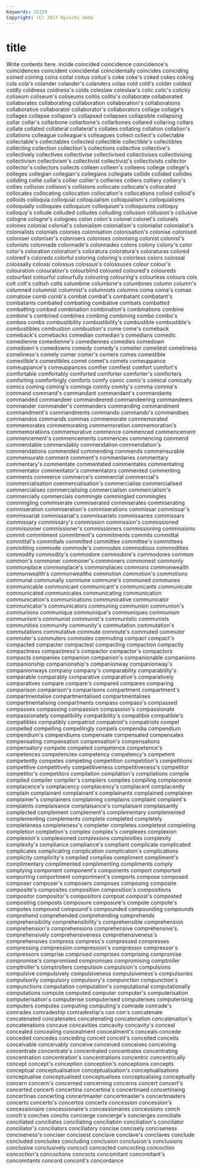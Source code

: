 ```yaml
---
Keywords: 32129 
Copyright: (C) 2017 Ryuichi Ueda
---
```


# title

Write contents here.
incide coincided
coincidence coincidence's coincidences coincident coincidental coincidentally coincides coinciding coined coining
coins coital coitus coitus's coke coke's coked cokes coking cola
cola's colander colander's colanders colas cold cold's colder coldest coldly
coldness coldness's colds coleslaw coleslaw's colic colic's colicky coliseum coliseum's
coliseums colitis colitis's collaborate collaborated collaborates collaborating collaboration collaboration's collaborations
collaborative collaborator collaborator's collaborators collage collage's collages collapse collapse's collapsed
collapses collapsible collapsing collar collar's collarbone collarbone's collarbones collared collaring
collars collate collated collateral collateral's collates collating collation collation's collations
colleague colleague's colleagues collect collect's collectable collectable's collectables collected collectible
collectible's collectibles collecting collection collection's collections collective collective's collectively collectives
collectivise collectivised collectivises collectivising collectivism collectivism's collectivist collectivist's collectivists collector
collector's collectors collects colleen colleen's colleens college college's colleges collegian
collegian's collegians collegiate collide collided collides colliding collie collie's collier
collier's collieries colliers colliery colliery's collies collision collision's collisions collocate
collocate's collocated collocates collocating collocation collocation's collocations colloid colloid's colloids
colloquia colloquial colloquialism colloquialism's colloquialisms colloquially colloquies colloquium colloquium's colloquiums
colloquy colloquy's collude colluded colludes colluding collusion collusion's collusive cologne
cologne's colognes colon colon's colonel colonel's colonels colones colonial colonial's
colonialism colonialism's colonialist colonialist's colonialists colonials colonies colonisation colonisation's colonise
colonised coloniser coloniser's colonisers colonises colonising colonist colonist's colonists colonnade
colonnade's colonnades colons colony colony's color color's coloration coloration's coloratura
coloratura's coloraturas colored colored's coloreds colorful coloring coloring's colorless colors
colossal colossally colossi colossus colossus's colossuses colour colour's colouration colouration's
colourblind coloured coloured's coloureds colourfast colourful colourfully colouring colouring's colourless
colours cols colt colt's coltish colts columbine columbine's columbines column
column's columned columnist columnist's columnists columns coma coma's comas comatose
comb comb's combat combat's combatant combatant's combatants combated combating combative
combats combatted combatting combed combination combination's combinations combine combine's combined
combines combing combining combo combo's combos combs combustibility combustibility's combustible
combustible's combustibles combustion combustion's come come's comeback comeback's comebacks comedian
comedian's comedians comedic comedienne comedienne's comediennes comedies comedown comedown's comedowns
comedy comedy's comelier comeliest comeliness comeliness's comely comer comer's comers
comes comestible comestible's comestibles comet comet's comets comeuppance comeuppance's comeuppances
comfier comfiest comfort comfort's comfortable comfortably comforted comforter comforter's comforters
comforting comfortingly comforts comfy comic comic's comical comically comics coming
coming's comings comity comity's comma comma's command command's commandant commandant's
commandants commanded commandeer commandeered commandeering commandeers commander commander's commanders commanding
commandment commandment's commandments commando commando's commandoes commandos commands commas commemorate
commemorated commemorates commemorating commemoration commemoration's commemorations commemorative commence commenced commencement
commencement's commencements commences commencing commend commendable commendably commendation commendation's commendations
commended commending commends commensurable commensurate comment comment's commentaries commentary commentary's
commentate commentated commentates commentating commentator commentator's commentators commented commenting comments
commerce commerce's commercial commercial's commercialisation commercialisation's commercialise commercialised commercialises commercialising
commercialism commercialism's commercially commercials commingle commingled commingles commingling commiserate commiserated
commiserates commiserating commiseration commiseration's commiserations commissar commissar's commissariat commissariat's commissariats
commissaries commissars commissary commissary's commission commission's commissioned commissioner commissioner's commissioners
commissioning commissions commit commitment commitment's commitments commits committal committal's committals
committed committee committee's committees committing commode commode's commodes commodious commodities
commodity commodity's commodore commodore's commodores common common's commoner commoner's commoners
commonest commonly commonplace commonplace's commonplaces commons commonwealth commonwealth's commonwealths commotion
commotion's commotions communal communally commune commune's communed communes communicable communicant
communicant's communicants communicate communicated communicates communicating communication communication's communications communicative
communicator communicator's communicators communing communion communion's communions communique communique's communiques
communism communism's communist communist's communistic communists communities community community's commutation
commutation's commutations commutative commute commute's commuted commuter commuter's commuters commutes
commuting compact compact's compacted compacter compactest compacting compaction compactly compactness
compactness's compactor compactor's compactors compacts companies companion companion's companionable companions
companionship companionship's companionway companionway's companionways company company's comparability comparability's comparable
comparably comparative comparative's comparatively comparatives compare compare's compared compares comparing
comparison comparison's comparisons compartment compartment's compartmentalise compartmentalised compartmentalises compartmentalising compartments
compass compass's compassed compasses compassing compassion compassion's compassionate compassionately compatibility
compatibility's compatible compatible's compatibles compatibly compatriot compatriot's compatriots compel compelled
compelling compellingly compels compendia compendium compendium's compendiums compensate compensated compensates
compensating compensation compensation's compensations compensatory compete competed competence competence's competences
competencies competency competency's competent competently competes competing competition competition's competitions
competitive competitively competitiveness competitiveness's competitor competitor's competitors compilation compilation's compilations
compile compiled compiler compiler's compilers compiles compiling complacence complacence's complacency
complacency's complacent complacently complain complainant complainant's complainants complained complainer complainer's
complainers complaining complains complaint complaint's complaints complaisance complaisance's complaisant complaisantly
complected complement complement's complementary complemented complementing complements complete completed completely
completeness completeness's completer completes completest completing completion completion's complex complex's
complexes complexion complexion's complexioned complexions complexities complexity complexity's compliance compliance's
compliant complicate complicated complicates complicating complication complication's complications complicity complicity's
complied complies compliment compliment's complimentary complimented complimenting compliments comply complying
component component's components comport comported comporting comportment comportment's comports compose
composed composer composer's composers composes composing composite composite's composites composition
composition's compositions compositor compositor's compositors compost compost's composted composting composts
composure composure's compote compote's compotes compound compound's compounded compounding compounds
comprehend comprehended comprehending comprehends comprehensibility comprehensibility's comprehensible comprehension comprehension's comprehensions
comprehensive comprehensive's comprehensively comprehensiveness comprehensiveness's comprehensives compress compress's compressed compresses
compressing compression compression's compressor compressor's compressors comprise comprised comprises comprising
compromise compromise's compromised compromises compromising comptroller comptroller's comptrollers compulsion compulsion's
compulsions compulsive compulsively compulsiveness compulsiveness's compulsories compulsorily compulsory compulsory's compunction
compunction's compunctions computation computation's computational computationally computations compute computed computer
computer's computerisation computerisation's computerise computerised computerises computerising computers computes computing
computing's comrade comrade's comrades comradeship comradeship's con con's concatenate concatenated
concatenates concatenating concatenation concatenation's concatenations concave concavities concavity concavity's conceal
concealed concealing concealment concealment's conceals concede conceded concedes conceding conceit
conceit's conceited conceits conceivable conceivably conceive conceived conceives conceiving concentrate
concentrate's concentrated concentrates concentrating concentration concentration's concentrations concentric concentrically concept
concept's conception conception's conceptions concepts conceptual conceptualisation conceptualisation's conceptualisations conceptualise
conceptualised conceptualises conceptualising conceptually concern concern's concerned concerning concerns concert
concert's concerted concerti concertina concertina's concertinaed concertinaing concertinas concerting concertmaster
concertmaster's concertmasters concerto concerto's concertos concerts concession concession's concessionaire concessionaire's
concessionaires concessions conch conch's conches conchs concierge concierge's concierges conciliate
conciliated conciliates conciliating conciliation conciliation's conciliator conciliator's conciliators conciliatory concise
concisely conciseness conciseness's conciser concisest conclave conclave's conclaves conclude concluded
concludes concluding conclusion conclusion's conclusions conclusive conclusively concoct concocted concocting
concoction concoction's concoctions concocts concomitant concomitant's concomitants concord concord's concordance
